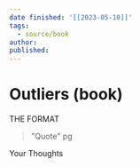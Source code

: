 ```yaml
---
date finished: '[[2023-05-10]]'
tags:
  - source/book
author: 
published: 
---
```

# Outliers (book)



THE FORMAT
> "Quote" pg

Your Thoughts
